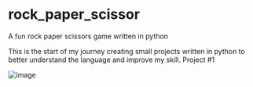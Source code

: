 # rock_paper_scissor
A fun rock paper scissors game written in python

This is the start of my journey creating small projects written in python to better understand the language and improve my skill.
Project #1

![image](https://user-images.githubusercontent.com/6307592/190202401-9b7ff33d-4c2c-4cb7-8c3f-f35264c36292.png)
